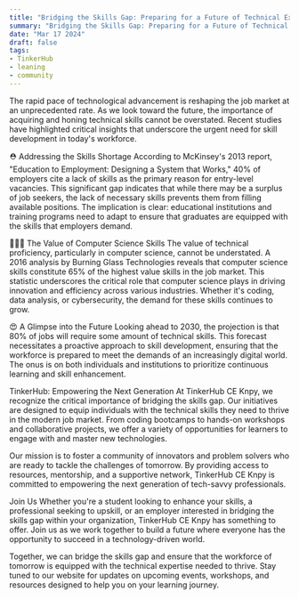 ```yaml
---
title: "Bridging the Skills Gap: Preparing for a Future of Technical Excellence"
summary: "Bridging the Skills Gap: Preparing for a Future of Technical Excellence"
date: "Mar 17 2024"
draft: false
tags:
- TinkerHub
- leaning
- community
---
```





The rapid pace of technological advancement is reshaping the job market at an unprecedented rate. As we look toward the future, the importance of acquiring and honing technical skills cannot be overstated. Recent studies have highlighted critical insights that underscore the urgent need for skill development in today's workforce.

⛑ Addressing the Skills Shortage
According to McKinsey's 2013 report, "Education to Employment: Designing a System that Works," 40% of employers cite a lack of skills as the primary reason for entry-level vacancies. This significant gap indicates that while there may be a surplus of job seekers, the lack of necessary skills prevents them from filling available positions. The implication is clear: educational institutions and training programs need to adapt to ensure that graduates are equipped with the skills that employers demand.

👩🏽‍💻 The Value of Computer Science Skills
The value of technical proficiency, particularly in computer science, cannot be understated. A 2016 analysis by Burning Glass Technologies reveals that computer science skills constitute 65% of the highest value skills in the job market. This statistic underscores the critical role that computer science plays in driving innovation and efficiency across various industries. Whether it's coding, data analysis, or cybersecurity, the demand for these skills continues to grow.

😍 A Glimpse into the Future
Looking ahead to 2030, the projection is that 80% of jobs will require some amount of technical skills. This forecast necessitates a proactive approach to skill development, ensuring that the workforce is prepared to meet the demands of an increasingly digital world. The onus is on both individuals and institutions to prioritize continuous learning and skill enhancement.

TinkerHub: Empowering the Next Generation
At TinkerHub CE Knpy, we recognize the critical importance of bridging the skills gap. Our initiatives are designed to equip individuals with the technical skills they need to thrive in the modern job market. From coding bootcamps to hands-on workshops and collaborative projects, we offer a variety of opportunities for learners to engage with and master new technologies.

Our mission is to foster a community of innovators and problem solvers who are ready to tackle the challenges of tomorrow. By providing access to resources, mentorship, and a supportive network, TinkerHub CE Knpy is committed to empowering the next generation of tech-savvy professionals.

Join Us
Whether you're a student looking to enhance your skills, a professional seeking to upskill, or an employer interested in bridging the skills gap within your organization, TinkerHub CE Knpy has something to offer. Join us as we work together to build a future where everyone has the opportunity to succeed in a technology-driven world.

Together, we can bridge the skills gap and ensure that the workforce of tomorrow is equipped with the technical expertise needed to thrive. Stay tuned to our website for updates on upcoming events, workshops, and resources designed to help you on your learning journey.
